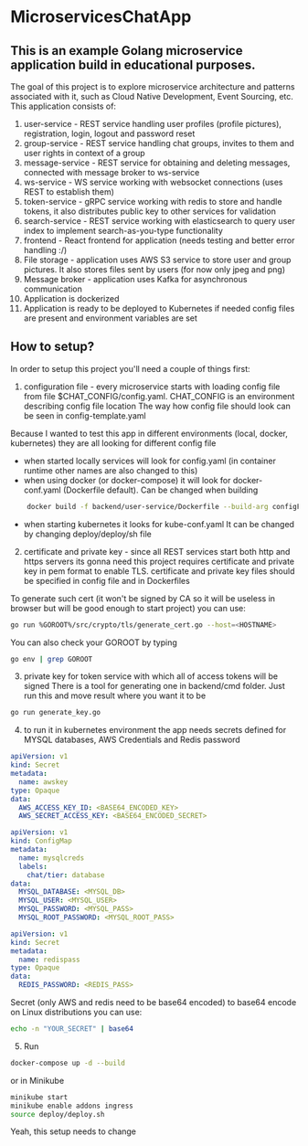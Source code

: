 # MicroservicesChatApp

## This is an example Golang microservice application build in educational purposes.

The goal of this project is to explore microservice architecture and patterns associated with it, 
such as Cloud Native Development, Event Sourcing, etc. This application consists of: 

1. user-service - REST service handling user profiles (profile pictures), registration, login, logout and password reset
2. group-service - REST service handling chat groups, invites to them and user rights in context of a group
3. message-service - REST service for obtaining and deleting messages, connected with message broker to ws-service
4. ws-service - WS service working with websocket connections (uses REST to establish them)
5. token-service - gRPC service working with redis to store and handle tokens, it also distributes public key to other services for validation
6. search-service - REST service working with elasticsearch to query user index to implement search-as-you-type functionality
7. frontend - React frontend for application (needs testing and better error handling :/)
8. File storage - application uses AWS S3 service to store user and group pictures. It also stores files sent by users  (for now only jpeg and png)
9. Message broker - application uses Kafka for asynchronous communication
10. Application is dockerized 
11. Application is ready to be deployed to Kubernetes if needed config files are present and environment variables are set

## How to setup?

In order to setup this project you'll need a couple of things first: 

1. configuration file - every microservice starts with loading config file from file $CHAT_CONFIG/config.yaml. CHAT_CONFIG is an environment describing config file location
The way how config file should look can be seen in config-template.yaml

Because I wanted to test this app in different environments (local, docker, kubernetes) they are all looking for different config file
- when started locally services will look for config.yaml (in container runtime other names are also changed to this)
- when using docker (or docker-compose) it will look for docker-conf.yaml (Dockerfile default). Can be changed when building 
```sh
    docker build -f backend/user-service/Dockerfile --build-arg configFile=otherFile.yaml .
```
- when starting kubernetes it looks for kube-conf.yaml
It can be changed by changing deploy/deploy/sh file

2. certificate and private key - since all REST services start both http and https servers its gonna need this project requires certificate and private key in pem format to enable TLS. certificate and private key files should be specified in config file and in Dockerfiles

To generate such cert (it won't be signed by CA so it will be useless in browser but will be good enough to start project) you can use:
```sh
go run %GOROOT%/src/crypto/tls/generate_cert.go --host=<HOSTNAME>
```
You can also check your GOROOT by typing
```sh
go env | grep GOROOT
```

3. private key for token service with which all of access tokens will be signed
There is a tool for generating one in backend/cmd folder. Just run this and move result where you want it to be
```sh 
go run generate_key.go
``` 

4. to run it in kubernetes environment the app needs secrets defined for MYSQL databases, AWS Credentials and Redis password

```yaml
apiVersion: v1
kind: Secret
metadata:
  name: awskey
type: Opaque
data:
  AWS_ACCESS_KEY_ID: <BASE64_ENCODED_KEY>
  AWS_SECRET_ACCESS_KEY: <BASE64_ENCODED_SECRET>
```
```yaml
apiVersion: v1
kind: ConfigMap
metadata:
  name: mysqlcreds
  labels:
    chat/tier: database
data:
  MYSQL_DATABASE: <MYSQL_DB>
  MYSQL_USER: <MYSQL_USER>
  MYSQL_PASSWORD: <MYSQL_PASS>
  MYSQL_ROOT_PASSWORD: <MYSQL_ROOT_PASS>
```
```yaml
apiVersion: v1
kind: Secret
metadata:
  name: redispass
type: Opaque
data:
  REDIS_PASSWORD: <REDIS_PASS>
```
Secret (only AWS and redis need to be base64 encoded)
to base64 encode on Linux distributions you can use: 

```sh
echo -n "YOUR_SECRET" | base64
```

5. Run
```sh
docker-compose up -d --build
```

or in Minikube

```sh
minikube start
minikube enable addons ingress
source deploy/deploy.sh
```

Yeah, this setup needs to change
